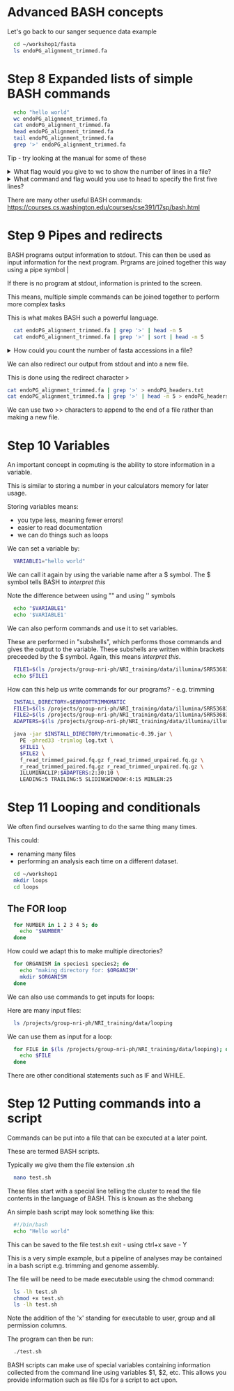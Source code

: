 # Advanced BASH concepts


Let's go back to our sanger sequence data example

```bash
  cd ~/workshop1/fasta
  ls endoPG_alignment_trimmed.fa
```


# Step 8 Expanded lists of simple BASH commands

```bash
  echo "hello world"
  wc endoPG_alignment_trimmed.fa
  cat endoPG_alignment_trimmed.fa
  head endoPG_alignment_trimmed.fa
  tail endoPG_alignment_trimmed.fa
  grep '>' endoPG_alignment_trimmed.fa
```

Tip - try looking at the manual for some of these

<details>
<summary>What flag would you give to wc to show the number of lines in a file?</summary>
<br>

```bash
  wc -l endoPG_alignment_trimmed.fa
```

</details>

<details>
<summary>What command and flag would you use to head to specify the first five lines?</summary>
<br>

```bash
  head -n5 endoPG_alignment_trimmed.fa
```

</details>


There are many other useful BASH commands:
https://courses.cs.washington.edu/courses/cse391/17sp/bash.html




# Step 9 Pipes and redirects

BASH programs output information to stdout. This can then be used as input
information for the next program. Prgrams are joined together this way using a
pipe symbol |

If there is no program at stdout, information is printed to the screen.

This means, multiple simple commands can be joined together to perform more complex tasks

This is what makes BASH such a powerful language.

```bash
  cat endoPG_alignment_trimmed.fa | grep '>' | head -n 5
  cat endoPG_alignment_trimmed.fa | grep '>' | sort | head -n 5
```



<details>
<summary>How could you count the number of fasta accessions in a file?</summary>
<br>

```bash
  cat endoPG_alignment_trimmed.fa | grep '>' | wc -l
```

</details>


We can also redirect our output from stdout and into a new file.

This is done using the redirect character >

```bash
cat endoPG_alignment_trimmed.fa | grep '>' > endoPG_headers.txt
cat endoPG_alignment_trimmed.fa | grep '>' | head -n 5 > endoPG_headers_top5.txt
```

We can use two >> characters to append to the end of a file rather than making a
new file.




# Step 10 Variables

An important concept in copmuting is the ability to store information in a variable.

This is similar to storing a number in your calculators memory for later usage.

Storing variables means:
  * you type less, meaning fewer errors!
  * easier to read documentation
  * we can do things such as loops

We can set a variable by:

```bash
  VARIABLE1="hello world"
```

We can call it again by using the variable name after a $ symbol.
The $ symbol tells BASH to *interpret this*

Note the difference between using "" and using '' symbols

```bash
  echo "$VARIABLE1"
  echo '$VARIABLE1'
```

We can also perform commands and use it to set variables.

These are performed in "subshells", which performs those commands and gives the
output to the variable. These subshells are written within brackets preceeded by
the $ symbol. Again, this means *interpret this*.

```bash
  FILE1=$(ls /projects/group-nri-ph/NRI_training/data/illumina/SRR5368359_1M_reads-F.fastq.gz)
  echo $FILE1
```

How can this help us write commands for our programs? - e.g. trimming

```bash
  INSTALL_DIRECTORY=$EBROOTTRIMMOMATIC
  FILE1=$(ls /projects/group-nri-ph/NRI_training/data/illumina/SRR5368359_1M_reads-F.fastq.gz)
  FILE2=$(ls /projects/group-nri-ph/NRI_training/data/illumina/SRR5368359_1M_reads-R.fastq.gz)
  ADAPTERS=$(ls /projects/group-nri-ph/NRI_training/data/illumina/illumina_PE.fasta)

  java -jar $INSTALL_DIRECTORY/trimmomatic-0.39.jar \
    PE -phred33 -trimlog log.txt \
    $FILE1 \
    $FILE2 \
    f_read_trimmed_paired.fq.gz f_read_trimmed_unpaired.fq.gz \
    r_read_trimmed_paired.fq.gz r_read_trimmed_unpaired.fq.gz \
    ILLUMINACLIP:$ADAPTERS:2:30:10 \
    LEADING:5 TRAILING:5 SLIDINGWINDOW:4:15 MINLEN:25
```




# Step 11 Looping and conditionals

We often find ourselves wanting to do the same thing many times.

This could:
  * renaming many files
  * performing an analysis each time on a different dataset.

```bash
  cd ~/workshop1
  mkdir loops
  cd loops
```

## The FOR loop

```bash
  for NUMBER in 1 2 3 4 5; do
    echo "$NUMBER"
  done
```

How could we adapt this to make multiple directories?

```bash
  for ORGANISM in species1 species2; do
    echo "making directory for: $ORGANISM"
    mkdir $ORGANISM
  done
```

We can also use commands to get inputs for loops:

Here are many input files:
```bash
  ls /projects/group-nri-ph/NRI_training/data/looping
```

We can use them as input for a loop:

```bash
  for FILE in $(ls /projects/group-nri-ph/NRI_training/data/looping); do
    echo $FILE
  done
```

There are other conditional statements such as IF and WHILE.




# Step 12 Putting commands into a script

Commands can be put into a file that can be executed at a later point.

These are termed BASH scripts.

Typically we give them the file extension .sh

```bash
  nano test.sh
```

These files start with a special line telling the cluster to read the file
contents in the language of BASH. This is known as the shebang

An simple bash script may look something like this:

```bash
  #!/bin/bash
  echo "Hello world"
```

This can be saved to the file test.sh
exit - using ctrl+x
save - Y

This is a very simple example, but a pipeline of analyses may be contained in a
bash script e.g. trimming and genome assembly.

The file will be need to be made executable using the chmod command:

```bash
  ls -lh test.sh
  chmod +x test.sh
  ls -lh test.sh
```

Note the addition of the 'x' standing for executable to user, group and all permission columns.

The program can then be run:

```bash
  ./test.sh
```

BASH scripts can make use of special variables containing information collected
from the command line using variables $1, $2, etc. This allows you provide
information such as file IDs for a script to act upon.
